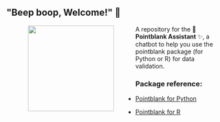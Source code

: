 
## "Beep boop, Welcome!" 👋


<img align="left" width="200" src="https://raw.githubusercontent.com/rstudio/pointblank/main/man/figures/logo.svg" style="vertical-align:middle;margin:0px 50px">

A repository for the 🤖 **Pointblank Assistant** ✨, a chatbot to help you use the pointblank package (for Python or R) for data validation. 


### Package reference:

- [Pointblank for Python](https://github.com/posit-dev/pointblank)

- [Pointblank for R](https://github.com/rstudio/pointblank)



